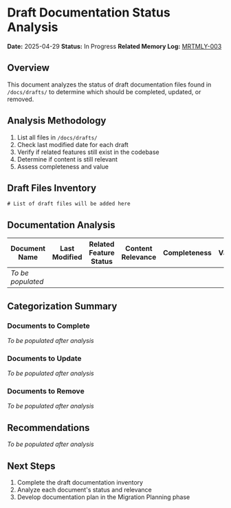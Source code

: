 <!-- filepath: /Users/ken/Workspace/ken-guru/github-copilot-agent-assisted-next-app/docs/analysis/draft-docs-status.md -->
# Draft Documentation Status Analysis

**Date:** 2025-04-29
**Status:** In Progress
**Related Memory Log:** [MRTMLY-003](../logged_memories/MRTMLY-003-additional-cleanup-candidates.md)

## Overview
This document analyzes the status of draft documentation files found in `/docs/drafts/` to determine which should be completed, updated, or removed.

## Analysis Methodology
1. List all files in `/docs/drafts/`
2. Check last modified date for each draft
3. Verify if related features still exist in the codebase
4. Determine if content is still relevant
5. Assess completeness and value

## Draft Files Inventory

```
# List of draft files will be added here
```

## Documentation Analysis

| Document Name | Last Modified | Related Feature Status | Content Relevance | Completeness | Value |
|--------------|--------------|------------------------|------------------|-------------|-------|
| *To be populated* | | | | | |

## Categorization Summary

### Documents to Complete
*To be populated after analysis*

### Documents to Update
*To be populated after analysis*

### Documents to Remove
*To be populated after analysis*

## Recommendations

*To be populated after analysis*

## Next Steps

1. Complete the draft documentation inventory
2. Analyze each document's status and relevance
3. Develop documentation plan in the Migration Planning phase
